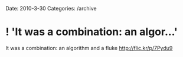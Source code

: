 Date: 2010-3-30
Categories: /archive

# ! 'It was a combination: an algor...'

It was a combination: an algorithm and a fluke <a href="http://flic.kr/p/7Pydu9" rel="nofollow">http://flic.kr/p/7Pydu9</a>
